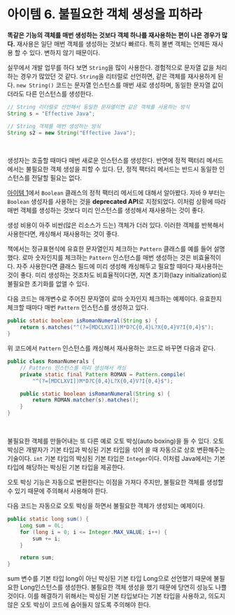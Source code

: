 # 아이템 6. 불필요한 객체 생성을 피하라

<b>똑같은 기능의 객체를 매번 생성하는 것보다 객체 하나를 재사용하는 편이 나은 경우가 많다.</b> 재사용은 일단 매번 객체를 생성하는 것보다 빠르다. 특히 불변 객체는 언제든 재사용 할 수 있다. 변하지 않기 때문이다.

실무에서 개발 업무를 하다 보면 ```String```을 많이 사용한다. 경험적으로 문자열 값을 처리하는 경우가 많았던 것 같다. ```String```을 리터럴로 선언하면, 같은 객체를 재사용하게 된다. ```new String()``` 코드는 문자열 인스턴스를 매번 새로 생성하며, 동일한 문자열 값이더라도 다른 인스턴스를 생성한다.

```java
// String 리터럴로 선언해서 동일한 문자열이면 같은 객체를 사용하는 방식
String s = "Effective Java";

// String 객체를 매번 생성하는 방식
String s2 = new String("Effective Java");
```

<br/>

생성자는 호출할 때마다 매번 새로운 인스턴스를 생성한다. 반면에 정적 팩터리 메서드에서는 불필요한 객체 생성을 피할 수 있다. 단, 정적 팩터리 메서드는 반드시 동일한 인스턴스를 전달할 필요는 없다.

[아이템 1](item1.md)에서 ```Boolean``` 클래스의 정적 팩터리 메서드에 대해서 알아봤다. 자바 9 부터는 ```Boolean``` 생성자를 사용하는 것을 <b>deprecated API</b>로 지정되었다. 이처럼 상황에 따라 매번 객체를 생성하는 것보다 미리 인스턴스를 생성해서 재사용하는 것이 좋다.

생성 비용이 아주 비싼(많은 리소스가 드는) 객체가 더러 있다. 이러한 객체를 반복해서 사용한다면, 캐싱해서 재사용하는 것이 좋다.

책에서는 정규표현식에 유효한 문자열인지 체크하는 ```Pattern``` 클래스를 예를 들어 설명했다. 로마 숫자인지를 체크하는 ```Pattern``` 인스턴스를 매번 생성하는 것은 비효율적이다. 자주 사용한다면 클래스 필드에 미리 생성해 캐싱해두고 필요할 때마다 재사용하는 것이 좋다. 미리 생성하는 것조차도 비효율적이다면, 지연 초기화(lazy initialization)로 불필요한 초기화를 없앨 수 있다.

다음 코드는 매개변수로 주어진 문자열이 로마 숫자인지 체크하는 예제이다. 유효한지 체크할 때마다 매번 ```Pattern``` 인스턴스를 생성하고 있다.

```java
public static boolean isRomanNumeral(String s) {
    return s.matches("^(?=[MDCLXVI])M*D?C{0,4}L?X{0,4}V?I{0,4}$");
}
```

위 코드에서 ```Pattern``` 인스턴스를 캐싱해서 재사용하는 코드로 바꾸면 다음과 같다.

```java
public class RomanNumerals {
    // Pattern 인스턴스를 미리 생성해서 캐싱
    private static final Pattern ROMAN = Pattern.compile(
        "^(?=[MDCLXVI])M*D?C{0,4}L?X{0,4}V?I{0,4}$");

    public static boolean isRomanNumeral(String s) {
        return ROMAN.matcher(s).matches();
    }
}
```

<br/>

불필요한 객체를 만들어내는 또 다른 예로 오토 박싱(auto boxing)을 들 수 있다. 오토 박싱은 개발자가 기본 타입과 박싱된 기본 타입을 섞어 쓸 때 자동으로 상호 변환해주는 기술이다. ```int``` 기본 타입의 박싱된 기본 타입은 ```Integer```이다. 이처럼 Java에서는 기본 타입에 해당하는 박싱된 기본 타입을 제공한다.

오토 박싱 기능은 자동으로 변환한다는 이점을 가져다 주지만, 불필요한 객체를 생성할 수 있기 때문에 주의해서 사용해야 한다.

다음 코드는 자동으로 오토 박싱을 하면서 불필요한 객체가 생성되는 예제이다.

```java
public static long sum() {
    Long sum = 0L;
    for (long i = 0; i <= Integer.MAX_VALUE; i++) {
        sum += i;
    }

    return sum;
}
```

sum 변수를 기본 타입 long이 아닌 박싱된 기본 타입 Long으로 선언했기 때문에 불필요한 Long인스턴스를 생성한다. 불필요한 객체 생성을 했기 때문에 당연히 성능도 나쁠 것이다. 이를 해결하기 위해서는 박싱된 기본 타입보다는 기본 타입을 사용하고, 의도지 않은 오토 박싱이 코드에 숨어들지 않도록 주의해야 한다.